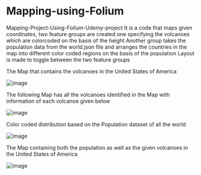 # Mapping-using-Folium
Mapping-Project-Using-Foilum-Udemy-project
It is a code that maps given coordinates, two feature groups are created one specifying the volcanoes which are colorcoded on the basis of the height
Another group takes the population data from the world.json file and arranges the countries in the map into different color coded regions on the basis of the population
Layout is made to toggle between the two feature groups 




The Map that contains the volcanoes in the United States of America 

![image](https://user-images.githubusercontent.com/10756648/133960601-7a8b7776-3cca-45d2-937e-b0b1202d480d.png)


The following Map has all the volcanoes identified in the Map with information of each volcanoe given below 

![image](https://user-images.githubusercontent.com/10756648/133961204-83d3419c-19e1-4feb-858a-89e4f7b1fec6.png)




Color coded distribution based on the Population dataset of all the world 

![image](https://user-images.githubusercontent.com/10756648/133960751-3f72b5bd-a158-4bb6-998c-3dc9bd0b6e19.png)




The Map containing both the population as well as the given volcanoes in the United States of America 

![image](https://user-images.githubusercontent.com/10756648/133960488-21ddf5e8-ffab-43b2-8cc6-417cf47aaf3f.png)

